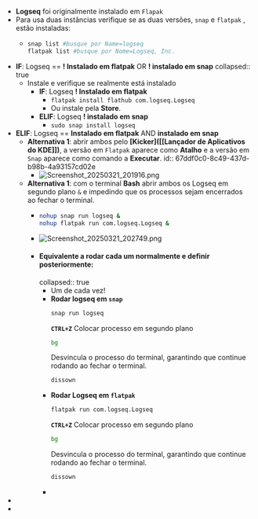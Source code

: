 - **Logseq** foi originalmente instalado em `Flapak`
- Para usa duas instâncias verifique se as duas versões, `snap` e `flatpak` , estão instaladas:
	- ```bash
	  snap list #busque por Name=logseq
	  flatpak list #busque por Nome=Logseq, Inc.
	  ```
- **IF**: Logseq == **! Instalado em flatpak** OR **! instalado em snap**
  collapsed:: true
	- Instale e verifique se realmente está instalado
		- **IF**: Logseq **! Instalado em flatpak**
			- `flatpak install flathub com.logseq.Logseq`
			- Ou instale pela **Store**.
		- **ELIF**: Logseq **! instalado em snap**
			- `sudo snap install logseq`
- **ELIF**: Logseq == **Instalado em flatpak** AND **instalado em snap**
	- **Alternativa 1**: abrir ambos pelo **[Kicker]([[Lançador de Aplicativos do KDE]])**, a versão em `Flatpak` aparece como **Atalho** e a versão em `Snap` aparece como comando a **Executar**.
	  id:: 67ddf0c0-8c49-437d-b98b-4a93157cd02e
		- ![Screenshot_20250321_201916.png](../assets/Screenshot_20250321_201916_1742599172703_0.png)
	- **Alternativa 1**: com o terminal **Bash** abrir ambos os Logseq em segundo plano `&` e impedindo que os processos sejam encerrados ao fechar o terminal.
		- ```bash
		  nohup snap run logseq &
		  nohup flatpak run com.logseq.Logseq &
		  ```
		- ![Screenshot_20250321_202749.png](../assets/Screenshot_20250321_202749_1742599731056_0.png)
		- #### **Equivalente a rodar cada um normalmente e definir posteriormente:**
		  collapsed:: true
			- Um de cada vez!
			- **Rodar logseq em `snap`**
			  ```Bash
			  snap run logseq
			  ```
			  **`CTRL+Z`**
			  Colocar processo em segundo plano
			  ```Bash
			  bg
			  ```
			  Desvincula o processo do terminal, garantindo que continue rodando ao fechar o terminal.
			  ```Bash
			  dissown
			  ```
			- **Rodar Logseq em `flatpak`**
			  ```Bash
			  flatpak run com.logseq.Logseq
			  ```
			  **`CTRL+Z`**
			  Colocar processo em segundo plano
			  ```Bash
			  bg
			  ```
			  Desvincula o processo do terminal, garantindo que continue rodando ao fechar o terminal.
			  ```Bash
			  dissown
			  ```
			-
-
-